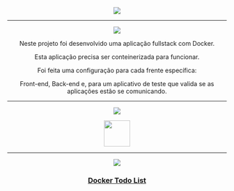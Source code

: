 <div align="center">

<img src="https://img.shields.io/static/v1?label=Projeto&message=Docker Todo List&color=orange&style=for-the-badge&logo=github"/>

---   

<img src="https://img.shields.io/static/v1?label=Objetivo&message=Contexto&color=blue&style=for-the-badge&logo=github"/>
<p></p>

Neste projeto foi desenvolvido uma aplicação fullstack com Docker. 

Esta aplicação precisa ser conteinerizada para funcionar. 

Foi feita uma configuração para cada frente específica: 

Front-end, Back-end e, para um aplicativo de teste que valida se as aplicações estão se comunicando.

---   
<div align="center">
<img src="https://img.shields.io/static/v1?label=Habilidades Aprendidas&message=Ferramentas e Tecnologias&color=red&style=for-the-badge&logo=github"/>
<p></p>
<img src="https://cdn.jsdelivr.net/gh/devicons/devicon/icons/docker/docker-original-wordmark.svg" width="60" height="60"//>
</div>

---   

<img src="https://img.shields.io/static/v1?label=Link&message=Docker Todo List&color=green&style=for-the-badge&logo=github"/>

### <b> <a href="http://localhost:3000/">Docker Todo List</a> </b> <br>
